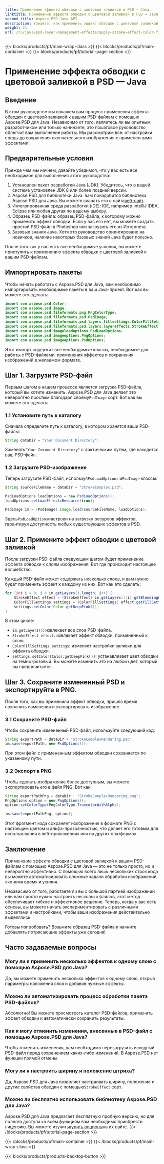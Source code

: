```yaml
---
title: Применение эффекта обводки с цветовой заливкой в PSD — Java
linktitle: Применение эффекта обводки с цветовой заливкой в PSD — Java
second_title: Aspose.PSD Java API
description: Узнайте, как применить эффект обводки с цветовой заливкой к вашим PSD-файлам с помощью Aspose.PSD для Java. Следуйте этому пошаговому руководству, чтобы с легкостью улучшить свои изображения.
weight: 21
url: /ru/java/psd-layer-management-effects/apply-stroke-effect-color-fill-psd/
---
```


{{< blocks/products/pf/main-wrap-class >}}
{{< blocks/products/pf/main-container >}}
{{< blocks/products/pf/tutorial-page-section >}}

# Применение эффекта обводки с цветовой заливкой в PSD — Java

## Введение

В этом руководстве мы покажем вам процесс применения эффекта обводки с цветовой заливкой к вашим PSD-файлам с помощью Aspose.PSD для Java. Независимо от того, являетесь ли вы опытным разработчиком или только начинаете, это пошаговое руководство облегчит вам выполнение работы. Мы рассмотрим все: от настройки среды до сохранения окончательного изображения с примененными эффектами.

## Предварительные условия

Прежде чем мы начнем, давайте убедимся, что у вас есть все необходимое для выполнения этого руководства:

1. Установлен пакет разработки Java (JDK). Убедитесь, что в вашей системе установлен JDK 8 или более поздней версии.
2.  Aspose.PSD для библиотеки Java: вам понадобится библиотека Aspose.PSD для Java. Вы можете скачать его с сайта[веб-сайт](https://releases.aspose.com/psd/java/).
3. Интегрированная среда разработки (IDE): IDE, например IntelliJ IDEA, Eclipse или любая другая по вашему выбору.
4. Образец PSD-файла: образец PSD-файла, к которому можно применить эффект обводки. Если у вас его нет, вы можете создать простой PSD-файл в Photoshop или загрузить его из Интернета.
5. Базовые знания Java. Хотя это руководство ориентировано на новичков, наличие некоторых базовых знаний Java будет полезно.

После того как у вас есть все необходимые условия, вы можете приступить к применению эффекта обводки с цветовой заливкой к вашим PSD-файлам.

## Импортировать пакеты

Чтобы начать работать с Aspose.PSD для Java, вам необходимо импортировать необходимые пакеты в ваш Java-проект. Вот как вы можете это сделать:

```java
import com.aspose.psd.Color;
import com.aspose.psd.Image;
import com.aspose.psd.fileformats.png.PngColorType;
import com.aspose.psd.fileformats.psd.PsdImage;
import com.aspose.psd.fileformats.psd.layers.fillsettings.ColorFillSettings;
import com.aspose.psd.fileformats.psd.layers.layereffects.StrokeEffect;
import com.aspose.psd.imageloadoptions.PsdLoadOptions;
import com.aspose.psd.imageoptions.PngOptions;
import com.aspose.psd.imageoptions.PsdOptions;
```

Этот импорт содержит все необходимые классы, необходимые для работы с PSD-файлами, применения эффектов и сохранения изображений в желаемом формате.

## Шаг 1. Загрузите PSD-файл

 Первым шагом в нашем процессе является загрузка PSD-файла, который вы хотите изменить. Aspose.PSD для Java делает это невероятно простым благодаря своему`PsdImage` сорт. Вот как вы можете это сделать:

### 1.1 Установите путь к каталогу

Сначала определите путь к каталогу, в котором хранятся ваши PSD-файлы:

```java
String dataDir = "Your Document Directory";
```

 Заменять`"Your Document Directory"` с фактическим путем, где находится ваш PSD-файл.

### 1.2 Загрузите PSD-изображение

 Теперь загрузите PSD-файл, используя`PsdLoadOptions` и`PsdImage` классы:

```java
String sourceFileName = dataDir + "StrokeComplex.psd";

PsdLoadOptions loadOptions = new PsdLoadOptions();
loadOptions.setLoadEffectsResource(true);

PsdImage im = (PsdImage) Image.load(sourceFileName, loadOptions);
```

 Здесь`PsdLoadOptions`настроен на загрузку ресурсов эффектов, гарантируя доступность любых существующих эффектов в PSD.

## Шаг 2. Примените эффект обводки с цветовой заливкой

После загрузки PSD-файла следующим шагом будет применение эффекта обводки к слоям изображения. Вот где происходит настоящее волшебство.

Каждый PSD-файл может содержать несколько слоев, и вам нужно будет применить эффект к каждому из них. Вот как это сделать:

```java
for (int i = 0; i < im.getLayers().length; i++) {
    StrokeEffect effect = (StrokeEffect) im.getLayers()[i].getBlendingOptions().getEffects()[0];
    ColorFillSettings settings = (ColorFillSettings) effect.getFillSettings();
    settings.setColor(Color.getDeepPink());
}
```

В этом цикле:

- `im.getLayers()`: извлекает все слои PSD-файла.
- `StrokeEffect effect`: извлекает эффект обводки, примененный к слою.
- `ColorFillSettings settings`: изменяет настройки заливки для эффекта обводки.
- `settings.setColor(Color.getDeepPink())`: устанавливает цвет обводки на темно-розовый. Вы можете изменить это на любой цвет, который вы предпочитаете.

## Шаг 3. Сохраните измененный PSD и экспортируйте в PNG.

После того, как вы применили эффект обводки, пришло время сохранить изменения и экспортировать изображение.

### 3.1 Сохраните PSD-файл

Чтобы сохранить измененный PSD-файл, используйте следующий код:

```java
String exportPath = dataDir + "StrokeComplexRendering.psd";
im.save(exportPath, new PsdOptions());
```

При этом файл с примененным эффектом обводки сохраняется по указанному пути.

### 3.2 Экспорт в PNG

Чтобы сделать изображение более доступным, вы можете экспортировать его в файл PNG. Вот как:

```java
String exportPathPng = dataDir + "StrokeComplexRendering.png";
PngOptions option = new PngOptions();
option.setColorType(PngColorType.TruecolorWithAlpha);

im.save(exportPathPng, option);
```

Этот фрагмент кода сохраняет изображение в формате PNG с настоящим цветом и альфа-прозрачностью, что делает его готовым для использования в веб-приложениях или на других платформах.

## Заключение

Применение эффекта обводки с цветовой заливкой к вашим PSD-файлам с помощью Aspose.PSD для Java — это не только просто, но и невероятно эффективно. С помощью всего лишь нескольких строк кода вы можете автоматизировать сложные задачи обработки изображений, экономя время и усилия.

Независимо от того, работаете ли вы с большой партией изображений или вам просто нужно настроить несколько файлов, этот метод обеспечивает гибкое и эффективное решение. Теперь, когда у вас есть основы, вы можете начать экспериментировать с различными эффектами и настройками, чтобы ваши изображения действительно выделялись.

Готовы попробовать? Возьмите образец PSD-файла и начните добавлять потрясающие эффекты уже сегодня!

## Часто задаваемые вопросы

### Могу ли я применить несколько эффектов к одному слою с помощью Aspose.PSD для Java?
Да, вы можете применить несколько эффектов к одному слою, открыв параметры наложения слоя и добавив нужные эффекты.

### Можно ли автоматизировать процесс обработки пакета PSD-файлов?
Абсолютно! Вы можете просмотреть каталог PSD-файлов, применить эффект обводки и автоматически сохранить результаты.

### Как я могу отменить изменения, внесенные в PSD-файл с помощью Aspose.PSD для Java?
Чтобы отменить изменения, вам необходимо перезагрузить исходный PSD-файл перед сохранением каких-либо изменений. В Aspose.PSD нет функции прямой отмены.

### Могу ли я настроить ширину и положение штриха?
 Да, Aspose.PSD для Java позволяет настраивать ширину, положение и другие свойства обводки с помощью`StrokeEffect` сорт.

### Можно ли бесплатно использовать библиотеку Aspose.PSD для Java?
 Aspose.PSD для Java предлагает бесплатную пробную версию, но для полного доступа ко всем функциям вам необходимо приобрести лицензию. Вы можете изучить[купить опционы](https://purchase.aspose.com/buy)на их сайте.
{{< /blocks/products/pf/tutorial-page-section >}}

{{< /blocks/products/pf/main-container >}}
{{< /blocks/products/pf/main-wrap-class >}}

{{< blocks/products/products-backtop-button >}}
